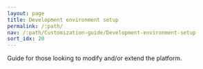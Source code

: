 ```yaml
---
layout: page
title: Development environment setup
permalink: /:path/
nav: /:path/Customization-guide/Development-environment-setup
sort_idx: 20
---
```


Guide for those looking to modify and/or extend the platform.